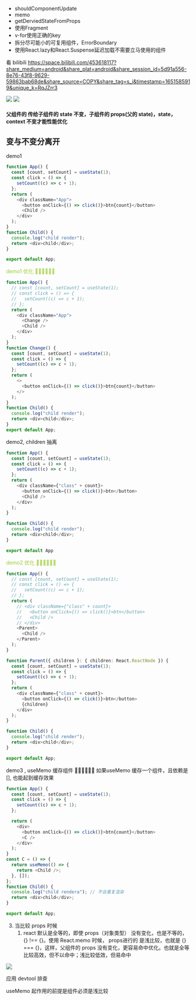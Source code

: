 -   shouldComponentUpdate
-   memo
-   getDerviedStateFromProps
-   使用Fragment
-   v-for使用正确的key
-   拆分尽可能小的可复用组件，ErrorBoundary
-   使用React.lazy和React.Suspense延迟加载不需要立马使用的组件

看 bilibili 
https://space.bilibili.com/453618117?share_medium=android&share_plat=android&share_session_id=5d91a556-8e76-43f8-9629-59863bab68de&share_source=COPY&share_tag=s_i&timestamp=1651585919&unique_k=RqJZrr3


![](Pasted%20image%2020230403150357.png)
![](Pasted%20image%2020230403150704.png)
#### 父组件的 传给子组件的 state 不变，子组件的 props(父的 state)，state，context 不变才能性能优化

## 变与不变分离开

demo1
```ts
function App() {
  const [count, setCount] = useState(1);
  const click = () => {
    setCount((c) => c + 1);
  };
  return (
    <div className="App">
      <button onClick={() => click()}>btn{count}</button>
      <Child />
    </div>
  );
}
function Child() {
  console.log("child render");
  return <div>child</div>;
}

export default App;
```

<font  color=yellowGreen>demo1 优化 💐💐💐💐💐💐</font>
```ts
function App() {
  // const [count, setCount] = useState(1);
  // const click = () => {
  //   setCount((c) => c + 1);
  // };
  return (
    <div className="App">
      <Change />
      <Child />
    </div>
  );
}
function Change() {
  const [count, setCount] = useState(1);
  const click = () => {
    setCount((c) => c + 1);
  };
  return (
    <>
      <button onClick={() => click()}>btn{count}</button>
    </>
  );
}
function Child() {
  console.log("child render");
  return <div>child</div>;
}
export default App;
```

demo2,  children 抽离
```ts
function App() {
  const [count, setCount] = useState(1);
  const click = () => {
    setCount((c) => c + 1);
  };
  return (
    <div className={"class" + count}>
      <button onClick={() => click()}>btn</button>
      <Child />
    </div>
  );
}

function Child() {
  console.log("child render");
  return <div>child</div>;
}

export default App


```

 <font  color=yellowGreen>demo2 优化 💐💐💐💐💐💐</font>
```ts
function App() {
  // const [count, setCount] = useState(1);
  // const click = () => {
  //   setCount((c) => c + 1);
  // };
  return (
    // <div className={"class" + count}>
    //   <button onClick={() => click()}>btn</button>
    //   <Child />
    // </div>
    <Parent>
      <Child />
    </Parent>
  );
}

function Parent({ children }: { children: React.ReactNode }) {
  const [count, setCount] = useState(1);
  const click = () => {
    setCount((c) => c + 1);
  };
  return (
    <div className={"class" + count}>
      <button onClick={() => click()}>btn</button>
      {children}
    </div>
  );
}

function Child() {
  console.log("child render");
  return <div>child</div>;
}

export default App;
```

demo3 , useMemo 缓存组件  💐💐💐💐💐💐
如果useMemo 缓存一个组件，且依赖是 [], 也能起到缓存效果
```ts
function App() {
  const [count, setCount] = useState(1);
  const click = () => {
    setCount((c) => c + 1);
  };

  return (
    <div>
      <button onClick={() => click()}>btn{count}</button>
      <C />
    </div>
  );
}
const C = () => {
  return useMemo(() => {
    return <Child />;
  }, []);
};
function Child() {
  console.log("child rendera"); // 不会重复渲染
  return <div>child</div>;
}

export default App;
```

3. 当比较 props 时候
	1. react 默认是全等的，即使 props（对象类型） 没有变化，也是不等的，{} !== {}。使用 React.memo 时候， props进行的 是浅比较，也就是 {} === {}，这样，父组件的 props 没有变化，更容易命中优化。也就是全等比较高效，但不以命中；浅比较低效，但易命中


![](Pasted%20image%2020230403153805.png)

应用 devtool 排查

useMemo 起作用的前提是组件必须是浅比较
